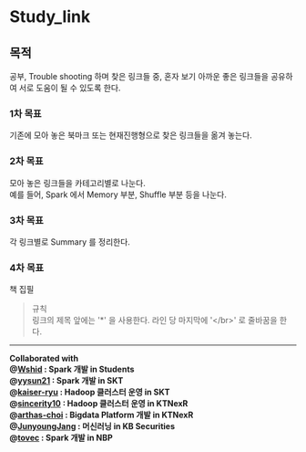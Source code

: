 # Study_link

## 목적 </br>
공부, Trouble shooting 하며 찾은 링크들 중, 혼자 보기 아까운 좋은 링크들을 공유하여 서로 도움이 될 수 있도록 한다. </br>

### 1차 목표 </br>
기존에 모아 놓은 북마크 또는 현재진행형으로 찾은 링크들을 옮겨 놓는다. </br>

### 2차 목표 </br>
모아 놓은 링크들을 카테고리별로 나눈다.</br>
예를 들어, Spark 에서 Memory 부분, Shuffle 부분 등을 나눈다.</br>

### 3차 목표 </br>
각 링크별로 Summary 를 정리한다.

### 4차 목표 </br>
책 집필 </br>

> 규칙</br>
링크의 제목 앞에는 '*' 을 사용한다.
라인 당 마지막에 '<\/br>' 로 줄바꿈을 한다.

------------------------------

**Collaborated with </br>
@[Wshid](https://github.com/Wshid) : Spark 개발 in Students </br>
@[yysun21](https://github.com/yysun21) : Spark 개발 in SKT </br>
@[kaiser-ryu](https://github.com/kaiser-ryu) : Hadoop 클러스터 운영 in SKT </br>
@[sincerity10](https://github.com/sincerity10) : Hadoop 클러스터 운영 in KTNexR</br>
@[arthas-choi](https://github.com/arthas-choi) : Bigdata Platform 개발 in KTNexR</br>
@[JunyoungJang](https://github.com/JunyoungJang) : 머신러닝 in KB Securities</br>
@[tovec](https://github.com/tovec) : Spark 개발 in NBP</br>**

